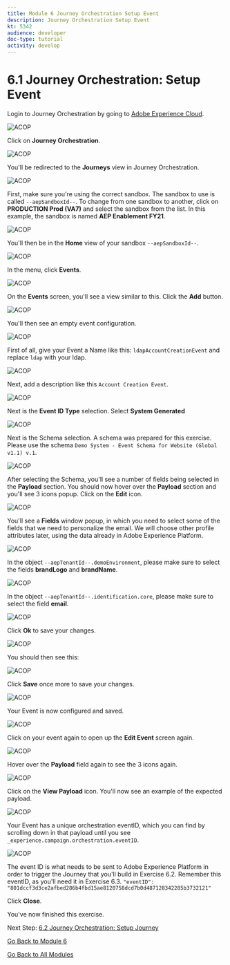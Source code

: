```yaml
---
title: Module 6 Journey Orchestration Setup Event
description: Journey Orchestration Setup Event
kt: 5342
audience: developer
doc-type: tutorial
activity: develop
---
```


# 6.1 Journey Orchestration: Setup Event

Login to Journey Orchestration by going to [Adobe Experience Cloud](https://experience.adobe.com).

![ACOP](./images/acophome.png)

Click on **Journey Orchestration**.

![ACOP](./images/acoptrig.png)

You'll be redirected to the **Journeys**  view in Journey Orchestration.

![ACOP](./images/acoptriglp.png)

First, make sure you're using the correct sandbox. The sandbox to use is called `--aepSandboxId--`. To change from one sandbox to another, click on **PRODUCTION Prod (VA7)** and select the sandbox from the list. In this example, the sandbox is named **AEP Enablement FY21**.

![ACOP](./images/sb.png)

You'll then be in the **Home** view of your sandbox `--aepSandboxId--`.

![ACOP](./images/home.png)

In the menu, click **Events**.

![ACOP](./images/acopmenu.png)

On the **Events** screen, you'll see a view similar to this. Click the **Add** button.

![ACOP](./images/add.png)

You'll then see an empty event configuration.

![ACOP](./images/emptyevent.png)

First of all, give your Event a Name like this: `ldapAccountCreationEvent` and replace `ldap` with your ldap.

![ACOP](./images/eventname.png)

Next, add a description like this `Account Creation Event`.

![ACOP](./images/eventdescription.png)

Next is the **Event ID Type** selection. Select **System Generated**

![ACOP](./images/eventidtype.png)

Next is the Schema selection. A schema was prepared for this exercise. Please use the schema `Demo System - Event Schema for Website (Global v1.1) v.1`.

![ACOP](./images/eventschema.png)

After selecting the Schema, you'll see a number of fields being selected in the **Payload** section. You should now hover over the **Payload** section and you'll see 3 icons popup. Click on the **Edit** icon.

![ACOP](./images/eventpayload.png)

You'll see a **Fields** window popup, in which you need to select some of the fields that we need to personalize the email.  We will choose other profile attributes later, using the data already in Adobe Experience Platform.

![ACOP](./images/eventfields.png)

In the object `--aepTenantId--.demoEnvironment`, please make sure to select the fields **brandLogo** and **brandName**.

![ACOP](./images/eventpayloadbr.png)

In the object `--aepTenantId--.identification.core`, please make sure to select the field **email**.

![ACOP](./images/eventpayloadbrid.png)

Click **Ok** to save your changes.

![ACOP](./images/saveok.png)

You should then see this:

![ACOP](./images/eventsave.png)

Click **Save** once more to save your changes.

![ACOP](./images/save1.png)

Your Event is now configured and saved.

![ACOP](./images/eventdone.png)

Click on your event again to open up the **Edit Event** screen again.

![ACOP](./images/viewevent.png)

Hover over the **Payload** field again to see the 3 icons again.

![ACOP](./images/hover.png)

Click on the **View Payload** icon. You'll now see an example of the expected payload.

![ACOP](./images/fullpayload.png)

Your Event has a unique orchestration eventID, which you can find by scrolling down in that payload until you see `_experience.campaign.orchestration.eventID`.

![ACOP](./images/payloadeventID.png)

The event ID is what needs to be sent to Adobe Experience Platform in order to trigger the Journey that you'll build in Exercise 6.2. Remember this eventID, as you'll need it in Exercise 6.3.
`"eventID": "801dccf3d3ce2afbed286b4fbd15ae8120758dcd7b0d487128342285b3732121"`

Click **Close**.

You've now finished this exercise.

Next Step: [6.2 Journey Orchestration: Setup Journey](./ex2.md)

[Go Back to Module 6](./journey-orchestration-create-account.md)

[Go Back to All Modules](../../overview.md)
